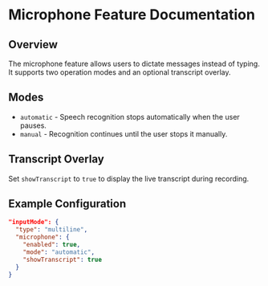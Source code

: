 # Microphone Feature Documentation

## Overview

The microphone feature allows users to dictate messages instead of typing.
It supports two operation modes and an optional transcript overlay.

## Modes

- `automatic` - Speech recognition stops automatically when the user pauses.
- `manual` - Recognition continues until the user stops it manually.

## Transcript Overlay

Set `showTranscript` to `true` to display the live transcript during recording.

## Example Configuration

```json
"inputMode": {
  "type": "multiline",
  "microphone": {
    "enabled": true,
    "mode": "automatic",
    "showTranscript": true
  }
}
```
